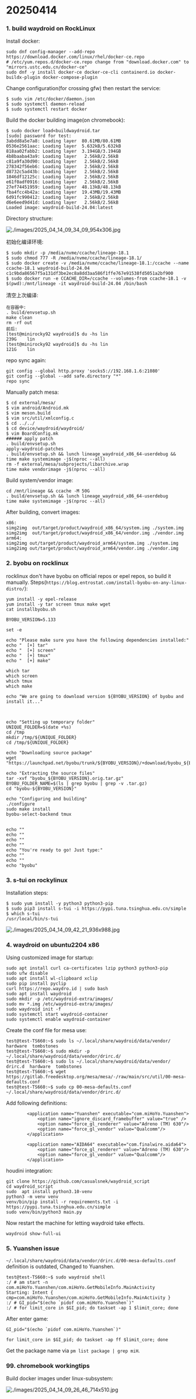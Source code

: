 # 20250414
### 1. build waydroid on RockLinux
Install docker:      

```
sudo dnf config-manager --add-repo https://download.docker.com/linux/rhel/docker-ce.repo
# /etc/yum.repos.d/docker-ce.repo change from "download.docker.com" to "mirrors.ustc.edu.cn/docker-ce"
sudo dnf -y install docker-ce docker-ce-cli containerd.io docker-buildx-plugin docker-compose-plugin
```
Change configuration(for crossing gfw) then restart the service:      

```
$ sudo vim /etc/docker/daemon.json
$ sudo systemctl daemon-reload
$ sudo systemctl restart docker
```
Build the docker building image(on chromebook):      

```
$ sudo docker load<buildwaydroid.tar 
[sudo] password for test: 
3abdd8a5e7a8: Loading layer  80.61MB/80.61MB
0536e2561aac: Loading layer  5.632kB/5.632kB
818aa02fabb2: Loading layer  3.194GB/3.194GB
4b8baaba43a9: Loading layer   2.56kB/2.56kB
c81a9fa30d90: Loading layer   2.56kB/2.56kB
278342f56eb6: Loading layer   2.56kB/2.56kB
d8732c5ad43b: Loading layer   2.56kB/2.56kB
1846df12125c: Loading layer   2.56kB/2.56kB
e61f0adf0916: Loading layer   2.56kB/2.56kB
27ef74451959: Loading layer  48.13kB/48.13kB
fba4fcc4b42a: Loading layer  19.43MB/19.43MB
6d91fc990412: Loading layer   2.56kB/2.56kB
d6e6eed9d41d: Loading layer   2.56kB/2.56kB
Loaded image: waydroid-build-24.04:latest
```
Directory structure:      

![./images/2025_04_14_09_34_09_954x306.jpg](./images/2025_04_14_09_34_09_954x306.jpg)

初始化编译环境:    

```
$ sudo mkdir -p /media/nvme/ccache/lineage-18.1
$ sudo chmod 777 -R /media/nvme/ccache/lineage-18.1/
$ sudo docker create -v /media/nvme/ccache/lineage-18.1:/ccache --name ccache-18.1 waydroid-build-24.04
c1c9bda86567f5a131df3be2ec8a8dd3aa586f1ffe767e91538fd5051a2bf900
$ sudo docker run -e CCACHE_DIR=/ccache --volumes-from ccache-18.1 -v $(pwd):/mnt/lineage -it waydroid-build-24.04 /bin/bash
```
清空上次编译:       

```
在容器中:    
. build/envsetup.sh
make clean
rm -rf out
前后:    
[test@minirocky92 waydroid]$ du -hs lin
239G	lin
[test@minirocky92 waydroid]$ du -hs lin
121G	lin
```
repo sync again:    

```
git config --global http.proxy 'socks5://192.168.1.6:21080'
git config --global --add safe.directory "*"
repo sync
```
Manually patch mesa:      

```
$ cd external/mesa/
$ vim android/Android.mk 
$ vim meson.build 
$ vim src/util/xmlconfig.c 
$ cd ../../
$ cd device/waydroid/waydroid/
$ vim BoardConfig.mk
###### apply patch
. build/envsetup.sh
apply-waydroid-patches
. build/envsetup.sh && lunch lineage_waydroid_x86_64-userdebug &&  time make systemimage -j$(nproc --all)
rm -f external/mesa/subprojects/libarchive.wrap
time make vendorimage -j$(nproc --all)
```
Build system/vendor image:      

```
cd /mnt/lineage && ccache -M 50G
. build/envsetup.sh && lunch lineage_waydroid_x86_64-userdebug
time make systemimage -j$(nproc --all)
```
After building, convert images:    

```
x86:    
simg2img  out/target/product/waydroid_x86_64/system.img ./system.img
simg2img  out/target/product/waydroid_x86_64/vendor.img ./vendor.img
arm64:    
simg2img out/target/product/waydroid_arm64/system.img ./system.img
simg2img out/target/product/waydroid_arm64/vendor.img ./vendor.img
```
### 2. byobu on rocklinux
rocklinux don't have byobu on official repos or epel repos, so build it manually.  Steps(`https://blog.entrostat.com/install-byobu-on-any-linux-distro/`):    

```
yum install -y epel-release
yum install -y tar screen tmux make wget
cat installbyobu.sh

BYOBU_VERSION=5.133

set -e

echo "Please make sure you have the following dependencies installed:"
echo "  [+] tar"
echo "  [+] screen"
echo "  [+] tmux"
echo "  [+] make"

which tar
which screen
which tmux
which make

echo "We are going to download version ${BYOBU_VERSION} of byobu and install it..."



echo "Setting up temporary folder"
UNIQUE_FOLDER=$(date +%s)
cd /tmp
mkdir /tmp/${UNIQUE_FOLDER}
cd /tmp/${UNIQUE_FOLDER}

echo "Downloading source package"
wget "https://launchpad.net/byobu/trunk/${BYOBU_VERSION}/+download/byobu_${BYOBU_VERSION}.orig.tar.gz"

echo "Extracting the source files"
tar -xvf "byobu_${BYOBU_VERSION}.orig.tar.gz"
BYOBU_FOLDER_NAME=$(ls | grep byobu | grep -v .tar.gz)
cd "byobu-${BYOBU_VERSION}"

echo "Configuring and building"
./configure
sudo make install
byobu-select-backend tmux


echo ""
echo ""
echo ""
echo ""
echo "You're ready to go! Just type:"
echo ""
echo ""
echo "byobu"
```
### 3. s-tui on rockylinux
Installation steps:      

```
$ sudo yum install -y python3 python3-pip
$ sudo pip3 install s-tui -i https://pypi.tuna.tsinghua.edu.cn/simple
$ which s-tui
/usr/local/bin/s-tui
```

![./images/2025_04_14_09_42_21_936x988.jpg](./images/2025_04_14_09_42_21_936x988.jpg)

### 4. waydroid on ubuntu2204 x86
Using customized image for startup:     

```
sudo apt install curl ca-certificates lzip python3 python3-pip
sudo ufw disable
sudo apt install wl-clipboard xclip
sudo pip install pyclip
curl https://repo.waydro.id | sudo bash
sudo apt install waydroid
sudo mkdir -p /etc/waydroid-extra/images/
sudo mv *.img /etc/waydroid-extra/images/
sudo waydroid init -f
sudo systemctl start waydroid-container
sudo systemctl enable waydroid-container
```
Create the conf file for mesa use:    

```
test@test-TS660:~$ sudo ls ~/.local/share/waydroid/data/vendor/
hardware  tombstones
test@test-TS660:~$ sudo mkdir -p ~/.local/share/waydroid/data/vendor/drirc.d/
test@test-TS660:~$ sudo ls ~/.local/share/waydroid/data/vendor/
drirc.d  hardware  tombstones
test@test-TS660:~$ wget https://gitlab.freedesktop.org/mesa/mesa/-/raw/main/src/util/00-mesa-defaults.conf
test@test-TS660:~$ sudo cp 00-mesa-defaults.conf ~/.local/share/waydroid/data/vendor/drirc.d/
```
Add following definitions:       

```
        <application name="Yuanshen" executable="com.miHoYo.Yuanshen">
            <option name="ignore_discard_framebuffer" value="true" />
            <option name="force_gl_renderer" value="Adreno (TM) 630"/>
            <option name="force_gl_vendor" value="Qualcomm"/>
        </application>

        <application name="AIDA64" executable="com.finalwire.aida64">
            <option name="force_gl_renderer" value="Adreno (TM) 630"/>
            <option name="force_gl_vendor" value="Qualcomm"/>
        </application>
```
houdini integration:      

```
git clone https://github.com/casualsnek/waydroid_script
cd waydroid_script
sudo  apt install python3.10-venv
python3 -m venv venv
venv/bin/pip install -r requirements.txt -i https://pypi.tuna.tsinghua.edu.cn/simple
sudo venv/bin/python3 main.py
```
Now restart the machine for letting waydroid take effects.    

```
waydroid show-full-ui
```
### 5. Yuanshen issue
`~/.local/share/waydroid/data/vendor/drirc.d/00-mesa-defaults.conf` definition is outdated, Changed to Yuanshen.     

```
test@test-TS660:~$ sudo waydroid shell
:/ # am start -n com.miHoYo.Yuanshen/com.miHoYo.GetMobileInfo.MainActivity
Starting: Intent { cmp=com.miHoYo.Yuanshen/com.miHoYo.GetMobileInfo.MainActivity }
:/ # GI_pid="$(echo `pidof com.miHoYo.Yuanshen`)"
:/ # for limit_core in $GI_pid; do taskset -ap 1 $limit_core; done
```
After enter game:     

```
GI_pid="$(echo `pidof com.miHoYo.Yuanshen`)"

for limit_core in $GI_pid; do taskset -ap ff $limit_core; done
```
Get the package name via `pm list package | grep miH`.      

### 99. chromebook workingtips
Build docker images under linux-subsystem:     

![./images/2025_04_14_09_26_46_714x510.jpg](./images/2025_04_14_09_26_46_714x510.jpg)



